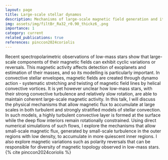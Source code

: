 ```yaml
---
layout: page
title: Large-scale stellar dynamos
description: Mechanisms of large-scale magnetic field generation and its role
img: assets/img/filtBr_Ra32_r0.90_thickz6_.png
importance: 1
category: current
related_publications: true
references: pinccon2024coriolis
---
```



Recent spectropolarimetric observations of low-mass stars show that large-scale components of their magnetic fields can exhibit cyclic variations or reversals. This magnetic activity affects detection of exoplanets and estimation of their masses, and so its modelling is particularly important.  In convective stellar envelopes, magnetic fields are created through dynamo action - systematic stretching and twisting of magnetic field lines by helical convective vortices. It is yet however unclear how low-mass stars, with their strong convective turbulence and relatively slow rotation, are able to maintain coherent large-scale magnetic activity. In this talk, I will discuss the physical mechanisms that allow magnetic flux to accumulate at large scales in both turbulent and strongly stratified models of stellar convection. In such models, a highly turbulent convective layer is formed at the surface while the deep flow interiors remain rotationally constrained. Using direct numerical simulations of such flows, I explore the mechanisms that allow small-scale magnetic flux, generated by small-scale turbulence in the outer regions with low density, to accumulate in more quiescent inner regions. I also explore magnetic variations such as polarity reversals that can be responsible for diversity of magnetic topology observed in low-mass stars.  {% cite pinccon2024coriolis %}
